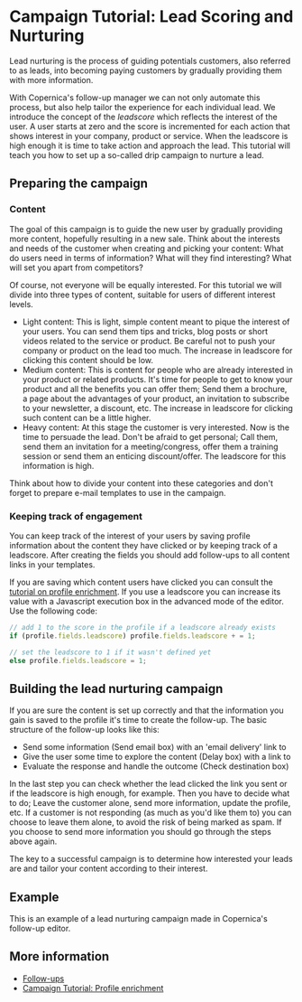 # Campaign Tutorial: Lead Scoring and Nurturing

Lead nurturing is the process of guiding potentials customers, also referred 
to as leads, into becoming paying customers by gradually providing them 
with more information. 

With Copernica's follow-up manager we can not only automate this process, 
but also help tailor the experience for each individual lead. We introduce 
the concept of the *leadscore* which reflects the interest of the user. 
A user starts at zero and the score is incremented for each action that 
shows interest in your company, product or service. When the leadscore 
is high enough it is time to take action and approach the lead. This 
tutorial will teach you how to set up a so-called drip campaign to nurture 
a lead.

## Preparing the campaign

### Content

The goal of this campaign is to guide the new user by gradually providing 
more content, hopefully resulting in a new sale. Think about the interests 
and needs of the customer when creating and picking your content: 
What do users need in terms of information? What will they find interesting? 
What will set you apart from competitors?

Of course, not everyone will be equally interested. For this tutorial we 
will divide into three types of content, suitable for users of different 
interest levels.

* Light content: This is light, simple content meant to pique the interest 
of your users. You can send them tips and tricks, blog posts or short videos 
related to the service or product. Be careful not to push your company or 
product on the lead too much. The increase in leadscore for clicking 
this content should be low. 
* Medium content: This is content for people who are already interested 
in your product or related products. It's time for people to get to know 
your product and all the benefits you can offer them; Send them a brochure, 
a page about the advantages of your product, an invitation to subscribe 
to your newsletter, a discount, etc. The increase in leadscore for clicking 
such content can be a little higher.
* Heavy content: At this stage the customer is very interested. Now is the 
time to persuade the lead. Don't be afraid to get personal; Call them, send 
them an invitation for a meeting/congress, offer them a training session or 
send them an enticing discount/offer. The leadscore for this information is 
high.

Think about how to divide your content into these categories and don't forget 
to prepare e-mail templates to use in the campaign.

### Keeping track of engagement

You can keep track of the interest of your users by saving profile information 
about the content they have clicked or by keeping track of a leadscore. 
After creating the fields you should add follow-ups to all content links 
in your templates. 

If you are saving which content users have clicked you 
can consult the [tutorial on profile enrichment](./campaign-tutorial-profile-enrichment). 
If you use a leadscore you can increase its value with a Javascript execution 
box in the advanced mode of the editor. Use the following code:

```Javascript
// add 1 to the score in the profile if a leadscore already exists
if (profile.fields.leadscore) profile.fields.leadscore + = 1;

// set the leadscore to 1 if it wasn't defined yet
else profile.fields.leadscore = 1;
```

## Building the lead nurturing campaign

If you are sure the content is set up correctly and that the information 
you gain is saved to the profile it's time to create the follow-up. 
The basic structure of the follow-up looks like this:

- Send some information (Send email box) with an 'email delivery' link to 
- Give the user some time to explore the content (Delay box) with a link to
- Evaluate the response and handle the outcome (Check destination box)

In the last step you can check whether the lead clicked the link you sent 
or if the leadscore is high enough, for example. Then you have to decide what to do; 
Leave the customer alone, send more information, update the profile, etc. If a 
customer is not responding (as much as you'd like them to) you can choose 
to leave them alone, to avoid the risk of being marked as spam. If you 
choose to send more information you should go through the steps above again. 

The key to a successful campaign is to determine how interested your leads 
are and tailor your content according to their interest.

## Example

This is an example of a lead nurturing campaign made in Copernica's follow-up 
editor.

## More information

* [Follow-ups](./follow-up-manager-ms)
* [Campaign Tutorial: Profile enrichment](./campaign-tutorial-profile-enrichment)
